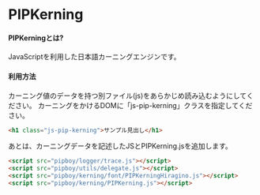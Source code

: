 # PIPKerning

#### PIPKerningとは?
JavaScriptを利用した日本語カーニングエンジンです。


#### 利用方法
カーニング値のデータを持つ別ファイル(js)をあらかじめ読み込むようにしてください。
カーニングをかけるDOMに「js-pip-kerning」クラスを指定してください。

```html
<h1 class="js-pip-kerning">サンプル見出し</h1>
```

あとは、カーニングデータを記述したJSとPIPKerning.jsを追加します。

```html
<script src="pipboy/logger/trace.js"></script>
<script src="pipboy/utils/delegate.js"></script>
<script src="pipboy/kerning/font/PIPKerningHiragino.js"></script>
<script src="pipboy/kerning/PIPKerning.js"></script>
```




